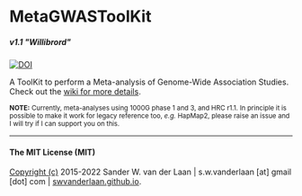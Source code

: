 MetaGWASToolKit
============
##### _v1.1 "Willibrord"_
[![DOI](https://zenodo.org/badge/75635714.svg)](https://zenodo.org/badge/latestdoi/75635714)

A ToolKit to perform a Meta-analysis of Genome-Wide Association Studies. Check out the [wiki for more details](https://github.com/swvanderlaan/MetaGWASToolKit/wiki). 


<sup>**NOTE:** Currently, meta-analyses using 1000G phase 1 and 3, and HRC r1.1. In principle it is possible to make it work for legacy reference too, _e.g._ HapMap2, please raise an issue and I will try if I can support you on this. </sup>

--------------

#### The MIT License (MIT)
[Copyright (c)](copyright.md) 2015-2022 Sander W. van der Laan | s.w.vanderlaan [at] gmail [dot] com | [swvanderlaan.github.io](https://swvanderlaan.github.io).


